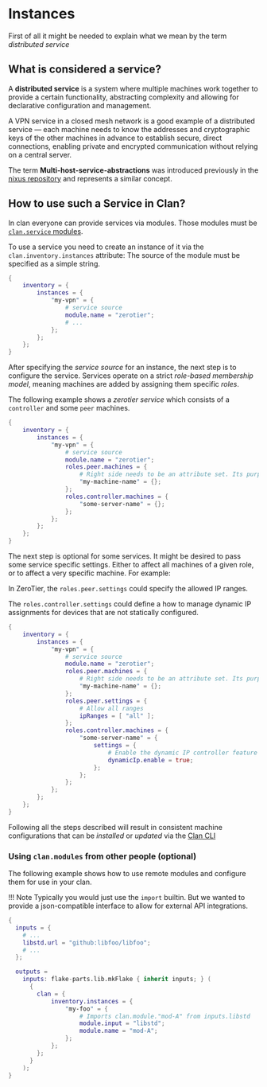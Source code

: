 # Instances

First of all it might be needed to explain what we mean by the term *distributed service*

## What is considered a service?

A **distributed service** is a system where multiple machines work together to provide a certain functionality, abstracting complexity and allowing for declarative configuration and management.

A VPN service in a closed mesh network is a good example of a distributed service — each machine needs to know the addresses and cryptographic keys of the other machines in advance to establish secure, direct connections, enabling private and encrypted communication without relying on a central server.

The term **Multi-host-service-abstractions** was introduced previously in the [nixus repository](https://github.com/infinisil/nixus) and represents a similar concept.

## How to use such a Service in Clan?

In clan everyone can provide services via modules. Those modules must be [`clan.service` modules](../authoring/clanServices/index.md).

To use a service you need to create an instance of it via the `clan.inventory.instances` attribute:
The source of the module must be specified as a simple string.

```nix
{
    inventory = {
        instances = {
            "my-vpn" = {
                # service source
                module.name = "zerotier";
                # ...
            };
        };
    };
}
```

After specifying the *service source* for an instance, the next step is to configure the service.
Services operate on a strict *role-based membership model*, meaning machines are added by assigning them specific *roles*.

The following example shows a *zerotier service* which consists of a `controller` and some `peer` machines.

```nix
{
    inventory = {
        instances = {
            "my-vpn" = {
                # service source
                module.name = "zerotier";
                roles.peer.machines = {
                    # Right side needs to be an attribute set. Its purpose will become clear later
                    "my-machine-name" = {};
                };
                roles.controller.machines = {
                    "some-server-name" = {};
                };
            };
        };
    };
}
```

The next step is optional for some services. It might be desired to pass some service specific settings.
Either to affect all machines of a given role, or to affect a very specific machine.
For example:

In ZeroTier, the `roles.peer.settings` could specify the allowed IP ranges.

The `roles.controller.settings` could define a how to manage dynamic IP assignments for devices that are not statically configured.

```nix
{
    inventory = {
        instances = {
            "my-vpn" = {
                # service source
                module.name = "zerotier";
                roles.peer.machines = {
                    # Right side needs to be an attribute set. Its purpose will become clear later
                    "my-machine-name" = {};
                };
                roles.peer.settings = {
                    # Allow all ranges
                    ipRanges = [ "all" ];
                };
                roles.controller.machines = {
                    "some-server-name" = {
                        settings = {
                            # Enable the dynamic IP controller feature on this machine only
                            dynamicIp.enable = true;
                        };
                    };
                };
            };
        };
    };
}
```

Following all the steps described will result in consistent machine configurations that can be *installed* or *updated* via the [Clan CLI](../reference/cli/index.md)

### Using `clan.modules` from other people (optional)

The following example shows how to use remote modules and configure them for use in your clan.

!!! Note
    Typically you would just use the `import` builtin. But we wanted to provide a json-compatible interface to allow for external API integrations.

```nix title="flake.nix"
{
  inputs = {
    # ...
    libstd.url = "github:libfoo/libfoo";
    # ...
  };

  outputs =
    inputs: flake-parts.lib.mkFlake { inherit inputs; } (
      {
        clan = {
            inventory.instances = {
                "my-foo" = {
                    # Imports clan.module."mod-A" from inputs.libstd
                    module.input = "libstd";
                    module.name = "mod-A";
                };
            };
        };
      }
    );
}
```
